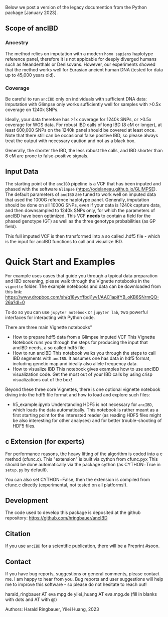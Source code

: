 Below we post a version of the legacy documention from the Python package [January 2023].

## Scope of ancIBD
### Ancestry
The method relies on imputation with a modern `homo sapiens` haplotype reference panel, therefore it is not appicable for deeply diverged humans such as Neanderthals or Denisovans. However, our experiments showed that the method works well for Eurasian ancient human DNA (tested for data up to 45,000 years old). 

### Coverage
Be careful to run `ancIBD` only on individuals with sufficient DNA data: Imputation with Glimpse only works sufficiently well for samples with >0.5x coverage on 1240k SNPs. 

Ideally, your data therefore has >1x coverage for 1240k SNPs, or >0.5x coverage for WGS data. For robust IBD calls of long IBD (8 cM or longer), at least 600,000 SNPs on the 1240k panel should be covered at least once. Note that there still can be occasional false positive IBD, so please always treat the output with necessary caution and not as a black box.

Generally, the shorter the IBD, the less robust the calls, and IBD shorter than 8 cM are prone to false-positive signals.


## Input Data
The starting point of the `ancIBD` pipeline is a VCF that has been inputed and phased with the software `Glimpse` (https://odelaneau.github.io/GLIMPSE). The default parameters of `ancIBD` are tuned to work well on imputed data that used the 1000G reference haplotype panel. Generally, imputation should be done on all 1000G SNPs, even if your data is 1240k capture data, and then downsampled to 1240k SNPs only, for which the parameters of ancIBD have been optimized. This VCF **needs** to contain a field for the phased genotype (GT) as well as the three genotype probabilities (as GP field). 

This full imputed VCF is then transformed into a so called .hdf5 file - which is the input for ancIBD functions to call and visualize IBD.

# Quick Start and Examples
For example uses cases that guide you through a typical data preparation and IBD screening, please walk through the Vignette notebooks in the `vignette` folder. The example notebooks and data can be downloaded from this link:
https://www.dropbox.com/sh/q18yyrffbdj1yv1/AAC1apifYB_oKB8SNrmQQ-26a?dl=0

To do so you can use `jupyter notebook` or `jupyter lab`, two powerful interfaces for interacting with Python code.

There are three main Vignette notebooks"
- How to prepare hdf5 data from a Glimpse imputed VCF
This Vignette Notebook runs you through the steps for producing the input that ancIBD needs, a so called hdf5 file.
- How to run ancIBD
This notebook walks you through the steps to call IBD segments with `ancIBD`.
It assumes one has data in hdf5 format, including genetic map and ideally also allele frequency data.
- How to visualize IBD
This notebook gives examples how to use ancIBD visualization code. Get the most out of your IBD calls by using crisp visualizations out of the box!

Beyond these three core Vignettes, there is one optional vignette notebook diving into the hdf5 file format and how to load and explore such files:
- h5_example.ipynb
Understanding HDF5 is not necessary for `ancIBD`, which loads the data automatically. This notebook is rather meant as a first starting point for the interested reader (as reading HDF5 files might be also interesting for other analyses) and for better trouble-shooting of HDF5 files.

## c Extension (for experts)
For performance reasons, the heavy lifting of the algorithm is coded into a c method (cfunc.c). This "extension" is built via cython from cfunc.pyx This should be done automatically via the package cython (as CYTHON=True in `setup.py` by default).

You can also set CYTHON=False, then the extension is compiled from cfunc.c directly (experimental, not tested on all platforms!).

## Development
The code used to develop this package is deposited at the github repository: 
https://github.com/hringbauer/ancIBD


## Citation
If you use `ancIBD` for a scientific publication, there will be a Preprint #soon.

## Contact
If you have bug reports, suggestions or general comments, please contact me. I am happy to hear from you. Bug reports and user suggestions will help me to improve this software - so please do not hesitate to reach out!

harald_ringbauer AT eva mpg de
yilei_huang AT eva.mpg.de
(fill in blanks with dots and AT with @)

Authors:
Harald Ringbauer, Yilei Huang, 2023